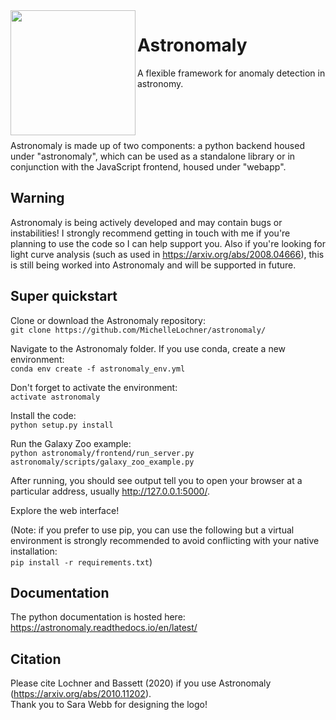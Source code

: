 <image src="Astronomaly_logo.png" width="200" align="left"/> 

# Astronomaly
A flexible framework for anomaly detection in astronomy.

<br>
<br>
<br>
<br>
Astronomaly is made up of two components: a python backend housed under "astronomaly", which can be used as a standalone library
or in conjunction with the JavaScript frontend, housed under "webapp".

## Warning

Astronomaly is being actively developed and may contain bugs or instabilities! I strongly recommend getting in touch with me if you're planning to use the code so I can help support you. Also if you're looking for light curve analysis (such as used in https://arxiv.org/abs/2008.04666), this is still being worked into Astronomaly and will be supported in future.

## Super quickstart

Clone or download the Astronomaly repository:<br>
`git clone https://github.com/MichelleLochner/astronomaly/`

Navigate to the Astronomaly folder. If you use conda, create a new environment:<br>
`conda env create -f astronomaly_env.yml` 

Don't forget to activate the environment:<br>
`activate astronomaly`

Install the code:<br>
`python setup.py install`

Run the Galaxy Zoo example:<br>
`python astronomaly/frontend/run_server.py astronomaly/scripts/galaxy_zoo_example.py`

After running, you should see output tell you to open your browser at a particular address, usually http://127.0.0.1:5000/.

Explore the web interface!

(Note: if you prefer to use pip, you can use the following but a virtual environment is strongly recommended to avoid conflicting with your native installation:<br>
`pip install -r requirements.txt`)


## Documentation

The python documentation is hosted here:
https://astronomaly.readthedocs.io/en/latest/

## Citation

Please cite Lochner and Bassett (2020) if you use Astronomaly (https://arxiv.org/abs/2010.11202).<br>
Thank you to Sara Webb for designing the logo!




